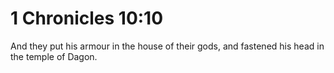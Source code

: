 # 1 Chronicles 10:10

And they put his armour in the house of their gods, and fastened his head in the temple of Dagon.